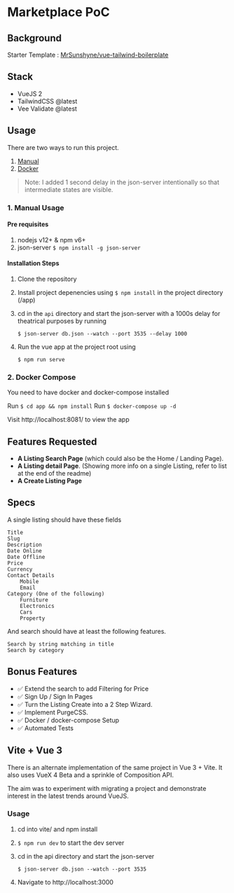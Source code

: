 # Marketplace PoC

## Background

Starter Template : [MrSunshyne/vue-tailwind-boilerplate](https://github.com/mrsunshyne/vue-tailwind-boilerplate)

## Stack

- VueJS 2
- TailwindCSS @latest
- Vee Validate @latest

## Usage

There are two ways to run this project.

1. [Manual](#1-manual-usage)
2. [Docker](#2-docker-compose)

> Note: I added 1 second delay in the json-server intentionally so that intermediate states are visible.

### 1. Manual Usage

#### Pre requisites

1. nodejs v12+ & npm v6+
2. json-server `$ npm install -g json-server`

#### Installation Steps

1. Clone the repository
2. Install project depenencies using `$ npm install` in the project directory (/app)

3. cd in the `api` directory and start the json-server with a 1000s delay for theatrical purposes by running

   `$ json-server db.json --watch --port 3535 --delay 1000`

4. Run the vue app at the project root using

   `$ npm run serve`

### 2. Docker Compose

You need to have docker and docker-compose installed

Run `$ cd app && npm install`
Run `$ docker-compose up -d`

Visit http://localhost:8081/ to view the app

## Features Requested

- **A Listing Search Page**
  (which could also be the Home / Landing Page).
- **A Listing detail Page**.
  (Showing more info on a single Listing, refer to list at the end of the readme)
- **A Create Listing Page**

## Specs

A single listing should have these fields

    Title
    Slug
    Description
    Date Online
    Date Offline
    Price
    Currency
    Contact Details
        Mobile
        Email
    Category (One of the following)
        Furniture
        Electronics
        Cars
        Property

And search should have at least the following features.

    Search by string matching in title
    Search by category

## Bonus Features

- ✅ Extend the search to add Filtering for Price
- ✅ Sign Up / Sign In Pages
- ✅ Turn the Listing Create into a 2 Step Wizard.
- ✅ Implement PurgeCSS.
- ✅ Docker / docker-compose Setup
- ✅ Automated Tests

## Vite + Vue 3

There is an alternate implementation of the same project in Vue 3 + Vite. It also uses VueX 4 Beta and a sprinkle of Composition API.

The aim was to experiment with migrating a project and demonstrate interest in the latest trends around VueJS.

### Usage

1. cd into vite/ and npm install
2. `$ npm run dev` to start the dev server
3. cd in the api directory and start the json-server

   `$ json-server db.json --watch --port 3535`

4. Navigate to http://localhost:3000

